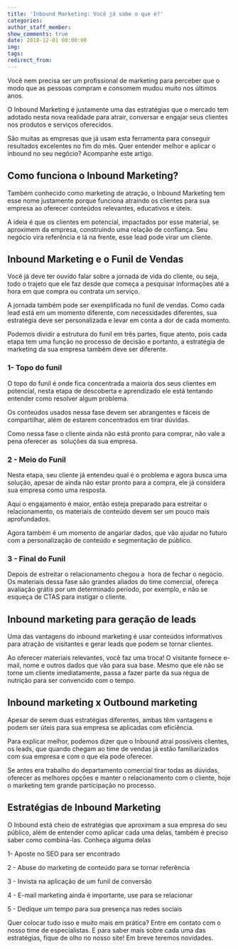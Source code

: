 ```yaml
---
title: 'Inbound Marketing: Você já sabe o que é?'
categories:
author_staff_member:
show_comments: true
date: 2018-12-01 00:00:00
img:
tags:
redirect_from:
---
```


Voc&ecirc; nem precisa ser um profissional de marketing para perceber que o modo que as pessoas compram e consomem mudou muito nos &uacute;ltimos anos.

O Inbound Marketing &eacute; justamente uma das estrat&eacute;gias que o mercado tem adotado nesta nova realidade para atrair, conversar e engajar seus clientes nos produtos e servi&ccedil;os oferecidos.

S&atilde;o muitas as empresas que j&aacute; usam esta ferramenta para conseguir resultados excelentes no fim do m&ecirc;s. Quer entender melhor e aplicar o inbound no seu neg&oacute;cio? Acompanhe este artigo.

## Como funciona o Inbound Marketing?

Tamb&eacute;m conhecido como marketing de atra&ccedil;&atilde;o, o Inbound Marketing tem esse nome justamente porque funciona atraindo os clientes para sua empresa ao oferecer conte&uacute;dos relevantes, educativos e &uacute;teis.

A ideia &eacute; que os clientes em potencial, impactados por esse material, se aproximem da empresa, construindo uma rela&ccedil;&atilde;o de confian&ccedil;a. Seu neg&oacute;cio vira refer&ecirc;ncia e l&aacute; na frente, esse lead pode virar um cliente.

## Inbound Marketing e o Funil de Vendas

Voc&ecirc; j&aacute; deve ter ouvido falar sobre a jornada de vida do cliente, ou seja, todo o trajeto que ele faz desde que come&ccedil;a a pesquisar informa&ccedil;&otilde;es at&eacute; a hora em que compra ou contrata um servi&ccedil;o.

A jornada tamb&eacute;m pode ser exemplificada no funil de vendas. Como cada lead est&aacute; em um momento diferente, com necessidades diferentes, sua estrat&eacute;gia deve ser personalizada e levar em conta a dor de cada momento.

Podemos dividir a estrutura do funil em tr&ecirc;s partes, fique atento, pois cada etapa tem uma fun&ccedil;&atilde;o no processo de decis&atilde;o e portanto, a estrat&eacute;gia de marketing da sua empresa tamb&eacute;m deve ser diferente.

### 1- Topo do funil

O topo do funil &eacute; onde fica concentrada a maioria dos seus clientes em potencial, nesta etapa de descoberta e aprendizado ele est&aacute; tentando entender como resolver algum problema.

Os conte&uacute;dos usados nessa fase devem ser abrangentes e f&aacute;ceis de compartilhar, al&eacute;m de estarem concentrados em tirar d&uacute;vidas.

Como nessa fase o cliente ainda n&atilde;o est&aacute; pronto para comprar, n&atilde;o vale a pena oferecer as &nbsp;solu&ccedil;&otilde;es da sua empresa.

### 2 - Meio do Funil

Nesta etapa, seu cliente j&aacute; entendeu qual &eacute; o problema e agora busca uma solu&ccedil;&atilde;o, apesar de ainda n&atilde;o estar pronto para a compra, ele j&aacute; considera sua empresa como uma resposta.

Aqui o engajamento &eacute; maior, ent&atilde;o esteja preparado para estreitar o relacionamento, os materiais de conte&uacute;do devem ser um pouco mais aprofundados.

Agora tamb&eacute;m &eacute; um momento de angariar dados, que v&atilde;o ajudar no futuro com a personaliza&ccedil;&atilde;o de conte&uacute;do e segmenta&ccedil;&atilde;o de p&uacute;blico.

### 3 - Final do Funil

Depois de estreitar o relacionamento chegou a &nbsp;hora de fechar o neg&oacute;cio. Os materiais dessa fase s&atilde;o grandes aliados do time comercial, ofere&ccedil;a avalia&ccedil;&atilde;o gr&aacute;tis por um determinado per&iacute;odo, por exemplo, e n&atilde;o se esque&ccedil;a de CTAS para instigar o cliente.

## Inbound marketing para gera&ccedil;&atilde;o de leads

Uma das vantagens do inbound marketing &eacute; usar conte&uacute;dos informativos para atra&ccedil;&atilde;o de visitantes e gerar leads que podem se tornar clientes.

Ao oferecer materiais relevantes, voc&ecirc; faz uma troca! O visitante fornece e-mail, nome e outros dados que v&atilde;o para sua base. Mesmo que ele n&atilde;o se torne um cliente imediatamente, passa a fazer parte da sua r&eacute;gua de nutri&ccedil;&atilde;o para ser convencido com o tempo.

## Inbound marketing x Outbound marketing

Apesar de serem duas estrat&eacute;gias diferentes, ambas t&ecirc;m vantagens e podem ser &uacute;teis para sua empresa se aplicadas com efici&ecirc;ncia.

Para explicar melhor, podemos dizer que o Inbound atrai poss&iacute;veis clientes, os leads, que quando chegam ao time de vendas j&aacute; est&atilde;o familiarizados com sua empresa e com o que ela pode oferecer.

Se antes era trabalho do departamento comercial tirar todas as d&uacute;vidas, oferecer as melhores op&ccedil;&otilde;es e manter o relacionamento com o cliente, hoje o marketing tem grande participa&ccedil;&atilde;o no processo.

## Estrat&eacute;gias de Inbound Marketing

O Inbound est&aacute; cheio de estrat&eacute;gias que aproximam a sua empresa do seu p&uacute;blico, al&eacute;m de entender como aplicar cada uma delas, tamb&eacute;m &eacute; preciso saber como combin&aacute;-las. Conhe&ccedil;a alguma delas

1- Aposte no SEO para ser encontrado

2 - Abuse do marketing de conte&uacute;do para se tornar refer&ecirc;ncia

3 - Invista na aplica&ccedil;&atilde;o de um funil de convers&atilde;o

4 - E-mail marketing ainda &eacute; importante, use para se relacionar

5 - Dedique um tempo para sua presen&ccedil;a nas redes sociais

Quer colocar tudo isso e muito mais em pr&aacute;tica? Entre em contato com o nosso time de especialistas. E para saber mais sobre cada uma das estrat&eacute;gias, fique de olho no nosso site! Em breve teremos novidades.